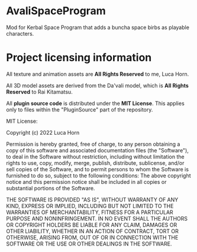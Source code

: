 # AvaliSpaceProgram
Mod for Kerbal Space Program that adds a buncha space birbs as playable characters.

# Project licensing information

All texture and animation assets are **All Rights Reserved** to me, Luca Horn.

All 3D model assets are derived from the Da'vali model, which is **All Rights Reserved** to Rai Kitamatsu.

All **plugin source code** is distributed under the **MIT License**. This applies only to files within the "PluginSource" part of the repository.

MIT License:

Copyright (c) 2022 Luca Horn

Permission is hereby granted, free of charge, to any person obtaining a copy of this software and associated documentation files (the "Software"), to deal in the Software without restriction, including without limitation the rights to use, copy, modify, merge, publish, distribute, sublicense, and/or sell copies of the Software, and to permit persons to whom the Software is furnished to do so, subject to the following conditions: The above copyright notice and this permission notice shall be included in all copies or substantial portions of the Software.

THE SOFTWARE IS PROVIDED "AS IS", WITHOUT WARRANTY OF ANY KIND, EXPRESS OR IMPLIED, INCLUDING BUT NOT LIMITED TO THE WARRANTIES OF MERCHANTABILITY, FITNESS FOR A PARTICULAR PURPOSE AND NONINFRINGEMENT. IN NO EVENT SHALL THE AUTHORS OR COPYRIGHT HOLDERS BE LIABLE FOR ANY CLAIM, DAMAGES OR OTHER LIABILITY, WHETHER IN AN ACTION OF CONTRACT, TORT OR OTHERWISE, ARISING FROM, OUT OF OR IN CONNECTION WITH THE SOFTWARE OR THE USE OR OTHER DEALINGS IN THE SOFTWARE.
